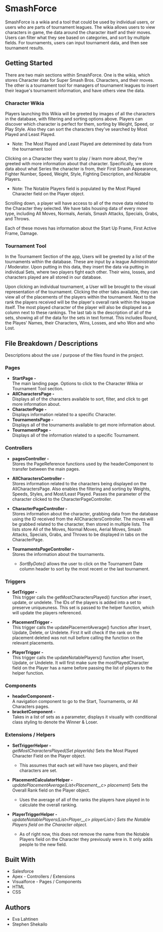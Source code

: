 # SmashForce
SmashForce is a wikia and a tool that could be used by individual users, or users who are parts of tournament leagues. The wikia allows users to view characters in game, the data around the character itself and their moves. Users can filter what they see based on categories, and sort by multiple fields. For tournaments, users can input tournament data, and then see tournament results.

## Getting Started
There are two main sections within SmashForce. One is the wikia, which stores Character data for Super Smash Bros. Characters, and their moves. The other is a tournament tool for managers of tournament leagues to insert their league's tournament information, and have others view the data.

### Character Wikia
Players launching this Wikia will be greeted by images of all the characters in the database, with filtering and sorting options above. Players can discover which character is perfect for them, sorting by Weight, Speed, or Play Style. Also they can sort the characters they've searched by Most Played and Least Played.

* Note: The Most Played and Least Played are determined by data from the tournament tool

Clicking on a Character they want to play / learn more about, they're greeted with more information about that character. Specifically, we store data about what Series the character is from, their First Smash Appearance, Fighter Number, Speed, Weight, Style, Fighting Description, and Notable Players.

* Note: The Notable Players field is populated by the Most Played Character field on the Player object.

Scrolling down, a player will have access to all of the move data related to the Character they selected. We have tabs housing data of every move type, including All Moves, Normals, Aerials, Smash Attacks, Specials, Grabs, and Throws.

Each of these moves has information about the Start Up Frame, First Active Frame, Damage.

### Tournament Tool
In the Tournament Section of the app, Users will be greeted by a list of the tournaments within the database. These are input by a league Administrator / Moderator. Upon putting in this data, they insert the data via putting in individual Sets, where two players fight each other. Their wins, losses, and characters played are all stored in our database.

Upon clicking an individual tournament, a User will be brought to the visual representation of the tournament. Clicking the other tabs available, they can view all of the placements of the players within the tournament. Next to the rank the players received will be the player's overall rank within the league itself. The most played character of the player will also be displayed as a column next to these rankings. The last tab is the description of all of the sets, showing all of the data for the sets in text format. This includes Round, the Playes' Names, their Characters, Wins, Losses, and who Won and who Lost.

## File Breakdown / Descriptions
Descriptions about the use / purpose of the files found in the project.

### Pages
* **StartPage -** <br/>
The main landing page. Options to click to the Character Wikia or Tournament Tool section.
* **AllCharactersPage -** <br/>
Displays all of the characters available to sort, filter, and click to get more information about.
* **CharacterPage -** <br/>
Displays information related to a specific Character.
* **TournamentsPage -** <br/>
Displays all of the tournaments available to get more information about.
* **TournamentPage -** <br/>
Displays all of the information related to a specific Tournament.
### Controllers
* **pagesController -** <br/>
Stores the PageReference functions used by the headerComponent to transfer between the main pages. 

* **AllCharactersController -** <br/>
Stores information related to the characters being displayed on the AllCharactersPage. Also enables the filtering and sorting by Weights, Speeds, Styles, and Most/Least Played. Passes the parameter of the character clicked to the CharacterPageController.

* **CharacterPageController -** <br/>
Stores information about the character, grabbing data from the database using the ID received from the AllCharactersController. The moves will be grabbed related to the character, then stored in multiple lists. The lists store All of the Moves, Normal Moves, Aerial Moves, Smash Attacks, Specials, Grabs, and Throws to be displayed in tabs on the CharacterPage.

* **TournamentsPageController -** <br/>
Stores the information about the tournaments. 
  - *SortByDate()* allows the user  to click on the Tournament Date column header to sort by the most recent or the last tournament.

### Triggers
* **SetTrigger -** <br/>
This trigger calls the getMostCharactersPlayed() function after insert, update, or undelete. The IDs of the players is added into a set to preserve uniqueuness. This set is passed to the helper function, which will update the players referenced. 

* **PlacementTrigger -** <br/>
This trigger calls the updatePlacementAverage() function after Insert, Update, Delete, or Undelete. First it will check if the rank on the placement deleted was not null before calling the function on the relevant placements.

* **PlayerTrigger -** <br/>
This trigger calls the updateNotablePlayers() function after Insert, Update, or Undelete. It will first make sure the mostPlayedCharacter field on the Player has a name before passing the list of players to the helper function.  

### Components
* **headerComponent -** <br/>
A navigation component to go to the Start, Tournaments, or All Characters pages.
* **bracketComponent -** <br/>
Takes in a list of sets as a parameter, displays it visually with conditional class styling to denote the Winner & Loser.

### Extensions / Helpers
* **SetTriggerHelper -** <br/>
*getMostCharactersPlayed(Set<Id> playerIds)* Sets the Most Played Character Field on the Player object. <br/>
  - This assumes that each set will have two players, and their characters are set.

* **PlacementCalculatorHelper -** <br/>
*updatePlacementAverage(List<Placement__c> placement)* Sets the Overall Rank field on the Player object. <br/>
  - Uses the average of all of the ranks the players have played in to calculate the overall ranking.
 
* **PlayerTriggerHelper -** <br/>
*updateNotablePlayers(List<Player__c> playerList>) Sets the Notable Players field on the Character object.* <br/>
  - As of right now, this does not remove the name from the Notable Players field on the Character they previously were in. It only adds people to the new field.


## Built With
* Salesforce
* Apex - Controllers / Extensions
* Visualforce - Pages / Components
* HTML
* CSS

## Authors
* Eva Lahtinen
* Stephen Shekailo
